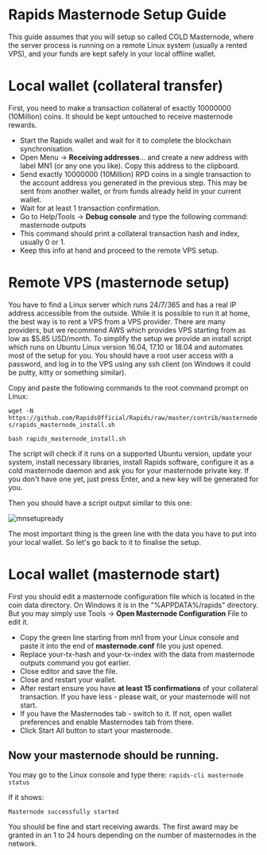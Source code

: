 # Rapids Masternode Setup Guide

This guide assumes that you will setup so called COLD Masternode, where the server process is running on a remote Linux system (usually a rented VPS), and your funds are kept safely in your local offline wallet.

# Local wallet (collateral transfer)
First, you need to make a transaction collateral of exactly 10000000 (10Million) coins. It should be kept untouched to receive masternode rewards.

* Start the Rapids wallet and wait for it to complete the blockchain synchronisation.
* Open Menu → **Receiving addresses**... and create a new address with label MN1 (or any one you like). Copy this address to the clipboard.
* Send exactly 10000000 (10Million) RPD coins in a single transaction to the account address you generated in the previous step. This may be sent from another wallet, or from funds already held in your current wallet.
* Wait for at least 1 transaction confirmation.
* Go to Help/Tools → **Debug console** and type the following command: masternode outputs
* This command should print a collateral transaction hash and index, usually 0 or 1.
* Keep this info at hand and proceed to the remote VPS setup.

# Remote VPS (masternode setup)
You have to find a Linux server which runs 24/7/365 and has a real IP address accessible from the outside. While it is possible to run it at home, the best way is to rent a VPS from a VPS provider. There are many providers, but we recommend AWS which provides VPS starting from as low as $5.85 USD/month. To simplify the setup we provide an install script which runs on Ubuntu Linux version 16.04, 17.10 or 18.04 and automates most of the setup for you. You should have a root user access with a password, and log in to the VPS using any ssh client (on Windows it could be putty, kitty or something similar).

Copy and paste the following commands to the root command prompt on Linux:

`wget -N https://github.com/RapidsOfficial/Rapids/raw/master/contrib/masternodes/rapids_masternode_install.sh`

`bash rapids_masternode_install.sh`

The script will check if it runs on a supported Ubuntu version, update your system, install necessary libraries, install Rapids software, configure it as a cold masternode daemon and ask you for your masternode private key. If you don't have one yet, just press Enter, and a new key will be generated for you.

Then you should have a script output similar to this one:

![mnsetupready](https://raw.githubusercontent.com/RapidsOfficial/Rapids/master/contrib/masternodes/mnsetupready.jpg)

The most important thing is the green line with the data you have to put into your local wallet. So let's go back to it to finalise the setup.

# Local wallet (masternode start)

First you should edit a masternode configuration file which is located in the coin data directory. On Windows it is in the "%APPDATA%/rapids" directory. But you may simply use Tools → **Open Masternode Configuration** File to edit it.

* Copy the green line starting from mn1 from your Linux console and paste it into the end of **masternode.conf** file you just opened.
* Replace your-tx-hash and your-tx-index with the data from masternode outputs command you got earlier.
* Close editor and save the file.
* Close and restart your wallet.
* After restart ensure you have **at least 15 confirmations** of your collateral transaction. If you have less - please wait, or your masternode will not start.
* If you have the Masternodes tab - switch to it. If not, open wallet preferences and enable Masternodes tab from there.
* Click Start All button to start your masternode.

## Now your masternode should be running.

You may go to the Linux console and type there:
``rapids-cli masternode status``

If it shows:

``Masternode successfully started``

You should be fine and start receiving awards. The first award may be granted in an 1 to 24 hours depending on the number of masternodes in the network.

